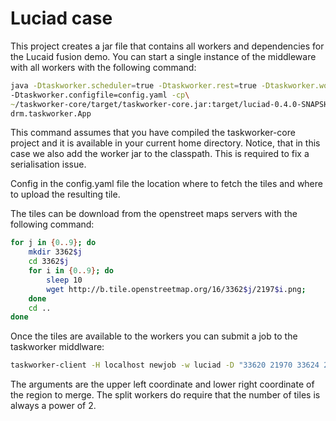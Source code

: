 # Luciad case

This project creates a jar file that contains all workers and dependencies for the Lucaid fusion
demo. You can start a single instance of the middleware with all workers with the following command:

```bash
java -Dtaskworker.scheduler=true -Dtaskworker.rest=true -Dtaskworker.workers=true\
-Dtaskworker.configfile=config.yaml -cp\
~/taskworker-core/target/taskworker-core.jar:target/luciad-0.4.0-SNAPSHOT-jar-with-dependencies.jar\
drm.taskworker.App
```

This command assumes that you have compiled the taskworker-core project and it is available in your
current home directory. Notice, that in this case we also add the worker jar to the classpath. This
is required to fix a serialisation issue.

Config in the config.yaml file the location where to fetch the tiles and where to upload the
resulting tile. 

The tiles can be download from the openstreet maps servers with the following command:

```bash
for j in {0..9}; do 
    mkdir 3362$j
    cd 3362$j
    for i in {0..9}; do 
        sleep 10
        wget http://b.tile.openstreetmap.org/16/3362$j/2197$i.png; 
    done
    cd ..
done
```

Once the tiles are available to the workers you can submit a job to the taskworker middlware:

```bash
taskworker-client -H localhost newjob -w luciad -D "33620 21970 33624 21974"
```

The arguments are the upper left coordinate and lower right coordinate of the region to merge. The
split workers do require that the number of tiles is always a power of 2.
